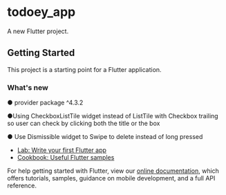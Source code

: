 # todoey_app

A new Flutter project.

## Getting Started

This project is a starting point for a Flutter application.

### What's new

● provider package ^4.3.2

●Using CheckboxListTile widget instead of ListTile with Checkbox trailing so user can check by clicking both the title or the box

● Use Dismissible widget to Swipe to delete instead of long pressed

- [Lab: Write your first Flutter app](https://flutter.dev/docs/get-started/codelab)
- [Cookbook: Useful Flutter samples](https://flutter.dev/docs/cookbook)

For help getting started with Flutter, view our
[online documentation](https://flutter.dev/docs), which offers tutorials,
samples, guidance on mobile development, and a full API reference.
